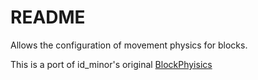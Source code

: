 # README #

Allows the configuration of movement physics for blocks.

This is a port of id_minor's original [BlockPhyisics](http://www39.zippyshare.com/v/19294898/file.html)